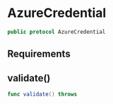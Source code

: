 # AzureCredential

``` swift
public protocol AzureCredential
```

## Requirements

## validate()

``` swift
func validate() throws
```

